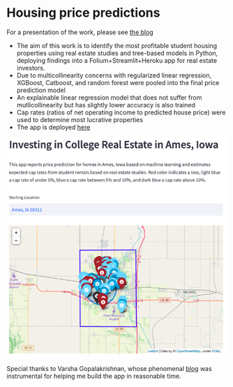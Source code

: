 # Housing price predictions
For a presentation of the work, please see [the blog]([https://drive.google.com/file/d/1i2SVcECHKBUUHEkeb7VoZ_iKitFagROK/view?usp=sharing](https://nycdatascience.com/blog/meetup/investing-in-student-housing-in-ames-iowa/?preview_id=90667&preview_nonce=c35c425511&_thumbnail_id=-1&preview=true&aiEnableCheckShortcode=true))

- The aim of this work is to identify the most profitable student housing properties using real estate studies and tree-based models in Python, deploying findings into a Folium+Streamlit+Heroku app for real estate investors.  
- Due to multicollinearity concerns with regularized linear regression, XGBoost, Catboost, and random forest were pooled into the final price prediction model
- An explainable linear regression model that does not suffer from mutlicollinearity but has slightly lower accuracy is also trained
- Cap rates (ratios of net operating income to predicted house price) were used to determine most lucrative properties
- The app is deployed [here](https://ames-app.herokuapp.com/)


![Investing in Real Estate in Ames,Iowa](https://github.com/dapopov-st/housing-price-predictions/blob/main/presentation-and-images/app-image.png)

Special thanks to Varsha Gopalakrishnan, whose phenomenal [blog](https://medium.com/analytics-vidhya/deploying-your-geospatial-machine-learning-projects-as-web-apps-using-streamlit-and-heroku-45d64f6d5cb0)  was instrumental for helping me build the app in reasonable time.
